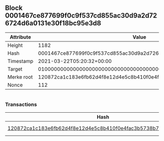 ## Block 0001467ce877699f0c9f537cd855ac30d9a2d726724d6a0131e30f18bc95e3d8

Attribute | Value
--- | ---
Height | 1182
Hash | 0001467ce877699f0c9f537cd855ac30d9a2d726724d6a0131e30f18bc95e3d8
Timestamp | 2021-03-22T05:20:32+00:00
Target | 0100000000000000000000000000000000000000000000000000000000000000
Merke root | 120872ca1c183e6fb62d4f8e12d4e5c8b410f0e4fac3b5738b7d94ca352701cd
Nonce | 112

```

```

### Transactions

Hash | Amount
--- | ---
[120872ca1c183e6fb62d4f8e12d4e5c8b410f0e4fac3b5738b7d94ca352701cd](120872ca1c183e6fb62d4f8e12d4e5c8b410f0e4fac3b5738b7d94ca352701cd.md) | 10.00000000 SKEPTI 
